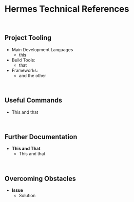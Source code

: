 # Hermes Technical References

<br>

## Project Tooling
* Main Development Languages
    * this
* Build Tools:
    * that
* Frameworks:
    * and the other

<br>

## Useful Commands
* This and that

<br>

## Further Documentation
* **This and That**
    * This and that

<br>

## Overcoming Obstacles
* **Issue**
    * Solution
